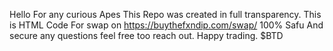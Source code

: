 Hello For any curious Apes This Repo was created in full transparency.
This is HTML Code For swap on https://buythefxndip.com/swap/
100% Safu And secure any questions feel free too reach out.
Happy trading.
$BTD 
